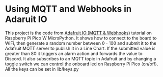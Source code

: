 # Using MQTT and Webhooks in Adaruit IO
This project is the code from [Adafruit IO (MQTT & Webhooks)](https://hackmd.io/@lnu-iot/r1yEtcs55) tutorial on Raspberry Pi Pico W MicroPython. It shows how to connect to the board to WiFi, then generate a random number between 0 - 100 and submit it to the Adafruit MQTT server to publish it in a Line Chart. If the submitted value is greater than 80 it triggers an alarm action and forwards the value to Discord. It also subscribes to an MQTT topic in Adafruit and by changing a toggle switch we can control the onboard led on Raspberry Pi Pico (on/off). All the keys can be set in lib/keys.py 